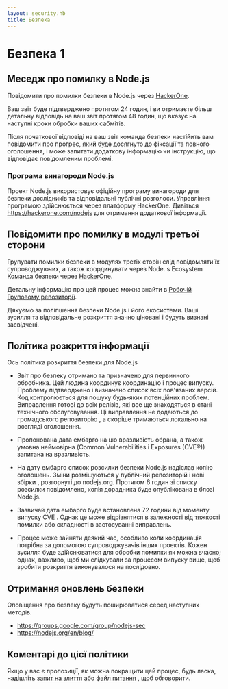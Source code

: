 ```yaml
---
layout: security.hb
title: Безпека
---
```


# Безпека 1

## Меседж про помилку в Node.js

Повідомити про помилки безпеки в Node.js через [HackerOne](https://hackerone.com/nodejs).

Ваш звіт буде підтверджено протягом 24 годин, і ви отримаєте більш детальну відповідь на ваш звіт протягом 48 годин, що вказує на наступні кроки обробки ваших сабмітів.

Після початкової відповіді на ваш звіт команда безпеки настійить вам повідомити про прогрес, який буде досягнуто до фіксації та повного оголошення, і може запитати додаткову інформацію чи інструкцію, що відповідає повідомленим проблемі.

### Програма винагороди Node.js

Проект Node.js використовує офіційну програму винагороди для безпеки дослідників та відповідальні публічні розголоси. Управління програмою здійснюється через платформу HackerOne. Дивіться <https://hackerone.com/nodejs> для отримання додаткової інформації.

## Повідомити про помилку в модулі третьої сторони

Групувати помилки безпеки в модулях третіх сторін слід повідомляти їх супроводжуючих, а також координувати через Node. s Ecosystem Команда безпеки через [HackerOne](https://hackerone.com/nodejs-ecosystem).

Детальну інформацію про цей процес можна знайти в [Робочій Груповому репозиторії](https://github.com/nodejs/security-wg/blob/master/processes/third_party_vuln_process.md).

Дякуємо за поліпшення безпеки Node.js і його екосистеми. Ваші зусилля та відповідальне розкриття значно ціновані і будуть визнані засвідчені.

## Політика розкриття інформації

Ось політика розкриття безпеки для Node.js

* Звіт про безпеку отримано та призначено для первинного обробника. Цей людина координує координацію і процес випуску. Проблему підтверджено і визначено список всіх пов'язаних версій. Код контролюється для пошуку будь-яких потенційних проблем. Виправлення готові до всіх релізів, які все ще знаходяться в стані технічного обслуговування. Ці виправлення не додаються до громадського репозиторію , а скоріше тримаються локально на розгляді оголошення.

* Пропонована дата ембарго на цю вразливість обрана, а також умовна неймовірна (Common Vulnerabilities і Exposures (CVE®)) запитана на вразливість.

* На дату ембарго список розсилки безпеки Node.js надіслав копію оголошень. Зміни розміщуються у публічний репозиторій і нові збірки , розгорнуті до nodejs.org. Протягом 6 годин зі списку розсилки повідомлено, копія дорадника буде опублікована в блозі Node.js.

* Зазвичай дата ембарго буде встановлена 72 години від моменту випуску CVE . Однак це може відрізнятися в залежності від тяжкості помилки або складності в застосуванні виправлень.

* Процес може зайняти деякий час, особливо коли координація потрібна за допомогою супроводжувачів інших проектів. Кожен зусилля буде здійснюватися для обробки помилки як можна вчасно; однак, важливо, щоб ми слідкували за процесом випуску вище, щоб зробити розкриття виконувалося на послідовно.

## Отримання оновлень безпеки

Оповіщення про безпеку будуть поширюватися серед наступних методів.

* <https://groups.google.com/group/nodejs-sec>
* <https://nodejs.org/en/blog/>

## Коментарі до цієї політики

Якщо у вас є пропозиції, як можна покращити цей процес, будь ласка, надішліть [запит на злиття](https://github.com/nodejs/nodejs.org) або [файл питання](https://github.com/nodejs/security-wg/issues/new) , щоб обговорити.
